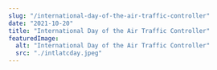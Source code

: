 ```yaml
---
slug: "/international-day-of-the-air-traffic-controller"
date: "2021-10-20"
title: "International Day of the Air Traffic Controller"
featuredImage:
  alt: "International Day of the Air Traffic Controller"
  src: "./intlatcday.jpeg"
---
```


<!-- [![Watch the video](https://img.youtube.com/vi/g48AqQu2mPs/maxresdefault.jpg)](https://www.youtube.com/watch?v=g48AqQu2mPs) -->

